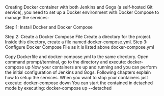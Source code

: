 Creating Docker container with both Jenkins and Gogs (a self-hosted Git service), you need to set up a Docker environment with Docker Compose to manage the services:

Step 1: Install Docker and Docker Compose

Step 2: Create a Docker Compose File
Create a directory for the project.
Inside this directory, create a file named docker-compose.yml.
Step 3: Configure Docker Compose File
as it is listed above docker-compose.yml


Copy Dockerfile and docker-compose.yml to the same directory. Open command prompt/terminal, go to
the directory and execute:
docker-compose up
Now your containers are up and running and you can perform the initial configuration of Jenkins and Gogs.
Following chapters explain how to setup the services.
When you want to stop your containers just execute:
docker-compose down
You can start the contained in detached mode by executing:
docker-compose up --detached
